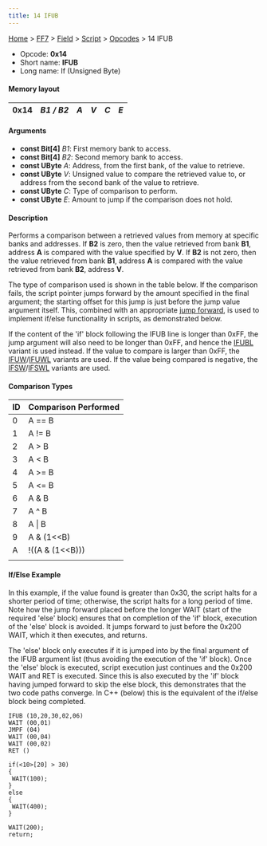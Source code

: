 ```yaml
---
title: 14 IFUB
---
```


[Home](Main%20Page.md) > [FF7](FF7.md) > [Field](FF7/Field.md) > [Script](FF7/Field/Script.md) > [Opcodes](FF7/Field/Script/Opcodes.md) > 14 IFUB

-   Opcode: **0x14**
-   Short name: **IFUB**
-   Long name: If (Unsigned Byte)

#### Memory layout

| 0x14 | *B1 / B2* | *A* | *V* | *C* | *E* |
|------|-----------|-----|-----|-----|-----|

#### Arguments

-   **const Bit\[4\]** *B1*: First memory bank to access.
-   **const Bit\[4\]** *B2*: Second memory bank to access.
-   **const UByte** *A*: Address, from the first bank, of the value to
    retrieve.
-   **const UByte** *V*: Unsigned value to compare the retrieved value
    to, or address from the second bank of the value to retrieve.
-   **const UByte** *C*: Type of comparison to perform.
-   **const UByte** *E*: Amount to jump if the comparison does not hold.

#### Description

Performs a comparison between a retrieved values from memory at specific
banks and addresses. If **B2** is zero, then the value retrieved from
bank **B1**, address **A** is compared with the value specified by
**V**. If **B2** is not zero, then the value retrieved from bank **B1**,
address **A** is compared with the value retrieved from bank **B2**,
address **V**.

The type of comparison used is shown in the table below. If the
comparison fails, the script pointer jumps forward by the amount
specified in the final argument; the starting offset for this jump is
just before the jump value argument itself. This, combined with an
appropriate [jump forward][], is used to implement if/else functionality
in scripts, as demonstrated below.

If the content of the 'if' block following the IFUB line is longer than
0xFF, the jump argument will also need to be longer than 0xFF, and hence
the [IFUBL][] variant is used instead. If the value to compare is larger
than 0xFF, the [IFUW][]/[IFUWL][] variants are used. If the value being
compared is negative, the [IFSW][]/[IFSWL][] variants are used.

#### Comparison Types

| ID  | Comparison Performed  |
|-----|-----------------------|
| 0   | A == B                |
| 1   | A != B                |
| 2   | A &gt; B              |
| 3   | A &lt; B              |
| 4   | A &gt;= B             |
| 5   | A &lt;= B             |
| 6   | A & B                 |
| 7   | A ^ B                 |
| 8   | A \| B                |
| 9   | A & (1&lt;&lt;B)      |
| A   | !((A & (1&lt;&lt;B))) |
|     |                       |

#### If/Else Example

In this example, if the value found is greater than 0x30, the script
halts for a shorter period of time; otherwise, the script halts for a
long period of time. Note how the jump forward placed before the longer
WAIT (start of the required 'else' block) ensures that on completion of
the 'if' block, execution of the 'else' block is avoided. It jumps
forward to just before the 0x200 WAIT, which it then executes, and
returns.

The 'else' block only executes if it is jumped into by the final
argument of the IFUB argument list (thus avoiding the execution of the
'if' block). Once the 'else' block is executed, script execution just
continues and the 0x200 WAIT and RET is executed. Since this is also
executed by the 'if' block having jumped forward to skip the else block,
this demonstrates that the two code paths converge. In C++ (below) this
is the equivalent of the if/else block being completed.

    IFUB (10,20,30,02,06)
    WAIT (00,01)
    JMPF (04)
    WAIT (00,04)
    WAIT (00,02)
    RET ()

<cpp>

`if(<10>[20] > 30)`  
`{`  
` WAIT(100);`  
`}`  
`else`  
`{`  
` WAIT(400);`  
`}`

`WAIT(200);`  
`return;`

</cpp>

  [jump forward]: ../10%20JMPF.md "wikilink"
  [IFUBL]: ../15%20IFUBL.md "wikilink"
  [IFUW]: ../18%20IFUW.md "wikilink"
  [IFUWL]: ../19%20IFUWL.md "wikilink"
  [IFSW]: ../16%20IFSW.md "wikilink"
  [IFSWL]: ../17%20IFSWL.md "wikilink"
